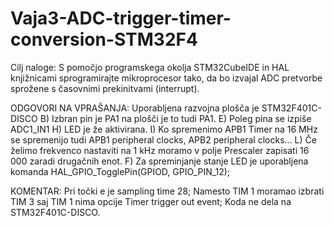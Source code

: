 # Vaja3-ADC-trigger-timer-conversion-STM32F4


Cilj naloge: S pomočjo programskega okolja STM32CubeIDE in HAL knjižnicami sprogramirajte mikroprocesor tako, da bo izvajal ADC pretvorbe sprožene s časovnimi prekinitvami (interrupt).

ODGOVORI NA VPRAŠANJA:
Uporabljena razvojna plošča je STM32F401C-DISCO
B) Izbran pin je PA1 na plošči je to tudi PA1.
E) Poleg pina se izpiše ADC1_IN1
H) LED je že aktivirana.
I) Ko spremenimo APB1 Timer na 16 MHz se spremenijo tudi APB1 peripheral clocks, APB2 peripheral clocks...
L) Če želimo frekvenco nastaviti na 1 kHz moramo v polje Prescaler zapisati 16 000 zaradi drugačnih enot.
F) Za spreminjanje stanje LED je uporabljena komanda HAL_GPIO_TogglePin(GPIOD, GPIO_PIN_12);



KOMENTAR:
Pri točki e je sampling time 28;
Namesto TIM 1 moramao izbrati TIM 3 saj TIM 1 nima opcije Timer trigger out event;
Koda ne dela na STM32F401C-DISCO.
